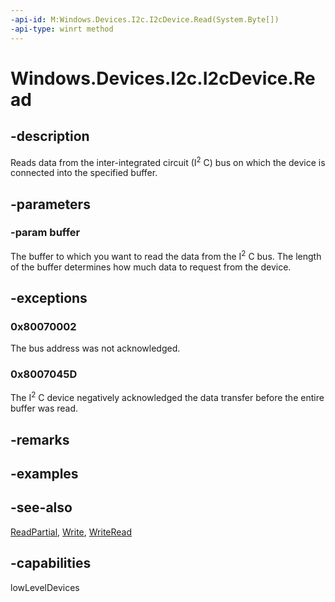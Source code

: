 ```yaml
---
-api-id: M:Windows.Devices.I2c.I2cDevice.Read(System.Byte[])
-api-type: winrt method
---
```


<!-- Method syntax
public void Read(System.Byte[] buffer)
-->

# Windows.Devices.I2c.I2cDevice.Read

## -description
Reads data from the inter-integrated circuit (I<sup>2</sup> C) bus on which the device is connected into the specified buffer.

## -parameters
### -param buffer
The buffer to which you want to read the data from the I<sup>2</sup> C bus. The length of the buffer determines how much data to request from the device.

## -exceptions
### 0x80070002

The bus address was not acknowledged.

### 0x8007045D

The I<sup>2</sup> C device negatively acknowledged the data transfer before the entire buffer was read.

## -remarks

## -examples

## -see-also
[ReadPartial](i2cdevice_readpartial.md), [Write](i2cdevice_write.md), [WriteRead](i2cdevice_writeread.md)

## -capabilities
lowLevelDevices